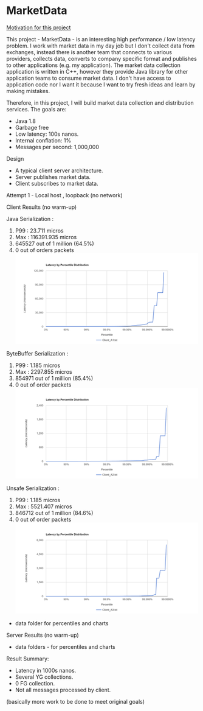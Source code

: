 # MarketData

[Motivation for this project](./background.md)

This project - MarketData - is an interesting high performance / low latency problem.  I work with market data in my
day job but I don't collect data from exchanges, instead there is another team that connects to various providers,
collects data, converts to company specific format and publishes to other applications (e.g. my application). The market
data collection application is written in C++, however they provide Java library for other application teams to consume
market data.  I don't have access to application code nor I want it because I want to try fresh ideas and learn by
making mistakes.

Therefore, in this project, I will build market data collection and distribution services.  The goals are:

- Java 1.8
- Garbage free
- Low latency: 100s nanos.
- Internal conflation: 1%
- Messages per second: 1,000,000


Design
- A typical client server architecture.  
- Server publishes market data.
- Client subscribes to market data.


Attempt 1 - Local host , loopback (no network)

Client Results (no warm-up)
    
   Java Serialization :
   1. P99 : 23.711 micros
   2. Max : 116391.935 micros
   3. 645527 out of 1 million (64.5%)
   4. 0 out of orders packets
   ![Chart](data/Histogram_Client_A1.png)
    
   ByteBuffer Serialization :
   1. P99 : 1.185 micros
   2. Max : 2297.855 micros
   3. 854971 out of 1 million (85.4%)
   4. 0 out of order packets
   ![Chart](data/Histogram_Client_A2.png)

   Unsafe Serialization :
   1. P99 : 1.185 micros
   2. Max : 5521.407 micros
   3. 846712 out of 1 million  (84.6%)
   4. 0 out of order packets
   ![Chart](data/Histogram_Client_A3.png)

- data folder for percentiles and charts
 
Server Results (no warm-up)
- data folders - for percentiles and charts
 
Result Summary:
 - Latency in 1000s nanos.
 - Several YG collections.
 - 0 FG collection.
 - Not all messages processed by client.

(basically more work to be done to meet original goals)

